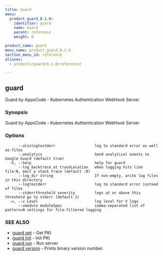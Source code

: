 ```yaml
---
title: Guard
menu:
  product_guard_0.1.0:
    identifier: guard
    name: Guard
    parent: reference
    weight: 0

product_name: guard
menu_name: product_guard_0.1.0
section_menu_id: reference
aliases:
  - products/guard/0.1.0/reference/

---
```

## guard

Guard by AppsCode - Kubernetes Authentication WebHook Server

### Synopsis

Guard by AppsCode - Kubernetes Authentication WebHook Server

### Options

```
      --alsologtostderr                  log to standard error as well as files
      --analytics                        Send analytical events to Google Guard (default true)
  -h, --help                             help for guard
      --log_backtrace_at traceLocation   when logging hits line file:N, emit a stack trace (default :0)
      --log_dir string                   If non-empty, write log files in this directory
      --logtostderr                      log to standard error instead of files
      --stderrthreshold severity         logs at or above this threshold go to stderr (default 2)
  -v, --v Level                          log level for V logs
      --vmodule moduleSpec               comma-separated list of pattern=N settings for file-filtered logging
```

### SEE ALSO

* [guard get](/products/guard/0.1.0/reference/guard_get)	 - Get PKI
* [guard init](/products/guard/0.1.0/reference/guard_init)	 - Init PKI
* [guard run](/products/guard/0.1.0/reference/guard_run)	 - Run server
* [guard version](/products/guard/0.1.0/reference/guard_version)	 - Prints binary version number.


